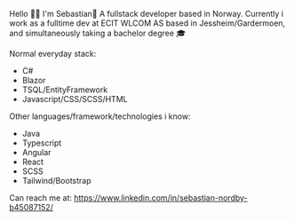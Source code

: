 Hello 👋🏼 I'm Sebastian🧙 A fullstack developer based in Norway.
Currently i work as a fulltime dev at ECIT WLCOM AS based in Jessheim/Gardermoen, and simultaneously taking a bachelor degree 🎓

Normal everyday stack:
- C#
- Blazor
- TSQL/EntityFramework
- Javascript/CSS/SCSS/HTML

Other languages/framework/technologies i know:
- Java
- Typescript
- Angular
- React
- SCSS
- Tailwind/Bootstrap

Can reach me at: https://www.linkedin.com/in/sebastian-nordby-b45087152/
